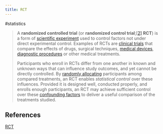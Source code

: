 ```yaml
---
title: RCT
---
```


#statistics

> A **randomized controlled trial** (or **randomized control trial**;[[2\]](https://en.wikipedia.org/wiki/Randomized_controlled_trial#cite_note-Chalmers-1981-2) **RCT**) is a form of [scientific experiment](https://en.wikipedia.org/wiki/Scientific_experiment) used to control factors not under direct experimental control. Examples of RCTs are [clinical trials](https://en.wikipedia.org/wiki/Clinical_trial) that compare the effects of drugs, surgical techniques, [medical devices](https://en.wikipedia.org/wiki/Medical_device), [diagnostic procedures](https://en.wikipedia.org/wiki/Diagnostic_procedure) or other medical treatments. 
>
> Participants who enroll in RCTs differ from one another in known  and unknown ways that can influence study outcomes, and yet cannot be  directly controlled. By [randomly allocating](https://en.wikipedia.org/wiki/Random_assignment) participants among compared treatments, an RCT enables *statistical control* over these influences. Provided it is designed well, conducted  properly, and enrolls enough participants, an RCT may achieve sufficient control over these [confounding factors](https://en.wikipedia.org/wiki/Confounding_factor) to deliver a useful comparison of the treatments studied.

## References

[RCT](https://en.wikipedia.org/wiki/Randomized_controlled_trial)